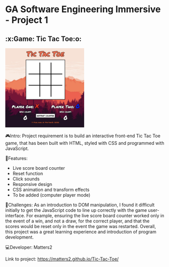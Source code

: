 <h1>GA Software Engineering Immersive - Project 1</h1>

<h2>:x:Game: Tic Tac Toe:o:</h2>

<img src="Gamescreen.jpg" width="250" height="250">

:video_game:Intro:
Project requirement is to build an interactive front-end Tic Tac Toe game, that has been built with HTML, styled with CSS and programmed with JavaScript.

:key:Features:
  - Live score board counter
  - Reset function
  - Click sounds
  - Responsive design
  - CSS animation and transform effects
  - To be added (computer player mode)
 
:rocket:Challenges:
As an introduction to DOM manipulation, I found it difficult initially to get the JavaScript code to line up correctly with the game user-interface. For example, ensuring the live score board counter worked only in the event of a win, and not a draw, for the correct player, and that the scores would be reset only in the event the game was restarted. Overall, this project was a great learning experience and introduction of program development.

:computer:Developer: Matters2

Link to project: https://matters2.github.io/Tic-Tac-Toe/
